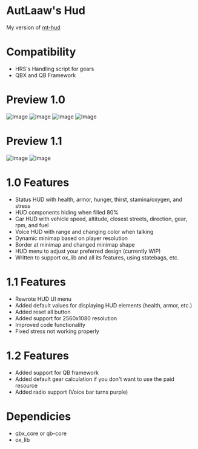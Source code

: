 # AutLaaw's Hud
My version of [mt-hud](https://github.com/MT-Scripts/mt-hud) 

# Compatibility
- HRS's Handling script for gears
- QBX and QB Framework

# Preview 1.0
![Image](https://i.imgur.com/68Xu9gC.png)
![Image](https://i.imgur.com/ukpoq3O.png)
![Image](https://i.imgur.com/nUy1Pqb.png)
![Image](https://i.imgur.com/FfKHXDk.png)
# Preview 1.1
![Image](https://i.imgur.com/LXiEFMl.png)
![Image](https://i.imgur.com/Yt1M42D.png)

# 1.0 Features
- Status HUD with health, armor, hunger, thirst, stamina/oxygen, and stress
- HUD components hiding when filled 80%
- Car HUD with vehicle speed, altitude, closest streets, direction, gear, rpm, and fuel
- Voice HUD with range and changing color when talking
- Dynamic minimap based on player resolution
- Border at minimap and changed minimap shape
- HUD menu to adjust your preferred design (currently WIP)
- Written to support ox_lib and all its features, using statebags, etc.

# 1.1 Features
- Rewrote HUD UI menu
- Added default values for displaying HUD elements (health, armor, etc.)
- Added reset all button
- Added support for 2560x1080 resolution
- Improved code functionality
- Fixed stress not working properly

# 1.2 Features
- Added support for QB framework
- Added default gear calculation if you don't want to use the paid resource
- Added radio support (Voice bar turns purple)

# Dependicies
- qbx_core or qb-core
- ox_lib
